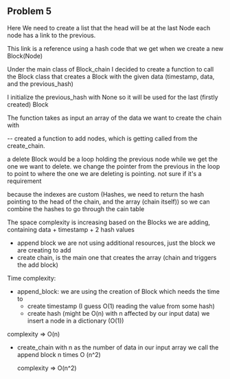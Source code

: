 ## Problem 5

Here We need to create a list that the head will be at the last Node
each node has a link to the previous.

This link is a reference using a hash code that we get when we create a new Block(Node)

Under the main class of Block_chain I decided to create a function to call the Block class that creates a Block with the given data (timestamp, data, and the previous_hash)

I initialize the previous_hash with None so it will be used for the last (firstly created) Block

The function takes as input an array of the data we want to create the chain with

-- created a function to add nodes, which is getting called from the create_chain.

a delete Block would be a loop holding the previous node while we get the one we want to delete.
we change the pointer from the previous in the loop to point to where the one we are deleting is pointing. not sure if it's a requirement

because the indexes are custom (Hashes, we need to return the hash pointing to the head of the chain, and the array (chain itself)) so we can combine the hashes to go through the cain table

The space complexity is increasing based on the Blocks we are adding, containing data + timestamp + 2 hash values

- append block we are not using additional resources, just the block we are creating to add
- create chain, is the main one that creates the array (chain and triggers the add block)

Time complexity:

- append_block:
  we are using the creation of Block which needs the time to
  - create timestamp (I guess O(1) reading the value from some hash)
  - create hash (might be O(n) with n affected by our input data)
    we insert a node in a dictionary (O(1))

complexity => O(n)

- create_chain
  with n as the number of data in our input array
  we call the append block n times
  O (n^2)

  complexity => O(n^2)
